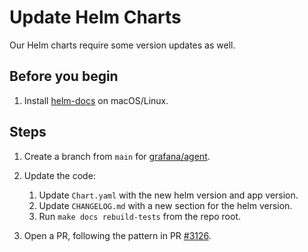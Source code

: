 # Update Helm Charts

Our Helm charts require some version updates as well.

## Before you begin

1. Install [helm-docs](https://github.com/norwoodj/helm-docs) on macOS/Linux.

## Steps

1. Create a branch from `main` for [grafana/agent](https://github.com/grafana/agent).

2. Update the code:
    
    1. Update `Chart.yaml` with the new helm version and app version.
    2. Update `CHANGELOG.md` with a new section for the helm version.
    3. Run `make docs rebuild-tests` from the repo root.

3. Open a PR, following the pattern in PR [#3126](https://github.com/grafana/agent/3126).